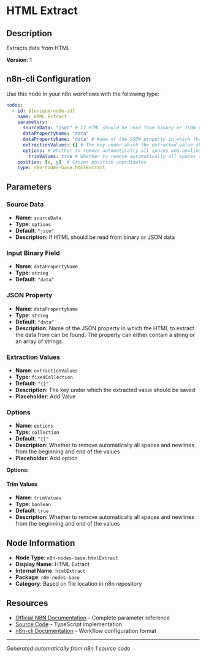 # HTML Extract

## Description

Extracts data from HTML

**Version**: 1

## n8n-cli Configuration

Use this node in your n8n workflows with the following type:

```yaml
nodes:
  - id: ${unique-node-id}
    name: HTML Extract
    parameters:
      sourceData: "json" # If HTML should be read from binary or JSON data
      dataPropertyName: "data"
      dataPropertyName: "data" # Name of the JSON property in which the HTML to extract the data from can be found. The property can either contain a string or an array of strings.
      extractionValues: {} # The key under which the extracted value should be saved
      options: # Whether to remove automatically all spaces and newlines from the beginning and end of the values
        trimValues: true # Whether to remove automatically all spaces and newlines from the beginning and end of the values
    position: [x, y]  # Canvas position coordinates
    type: n8n-nodes-base.htmlExtract
```

## Parameters

### Source Data

- **Name**: `sourceData`
- **Type**: `options`
- **Default**: `"json"`
- **Description**: If HTML should be read from binary or JSON data

### Input Binary Field

- **Name**: `dataPropertyName`
- **Type**: `string`
- **Default**: `"data"`

### JSON Property

- **Name**: `dataPropertyName`
- **Type**: `string`
- **Default**: `"data"`
- **Description**: Name of the JSON property in which the HTML to extract the data from can be found. The property can either contain a string or an array of strings.

### Extraction Values

- **Name**: `extractionValues`
- **Type**: `fixedCollection`
- **Default**: `"{}"`
- **Description**: The key under which the extracted value should be saved
- **Placeholder**: Add Value

### Options

- **Name**: `options`
- **Type**: `collection`
- **Default**: `"{}"`
- **Description**: Whether to remove automatically all spaces and newlines from the beginning and end of the values
- **Placeholder**: Add option

**Options:**

#### Trim Values
- **Name**: `trimValues`
- **Type**: `boolean`
- **Default**: `true`
- **Description**: Whether to remove automatically all spaces and newlines from the beginning and end of the values



## Node Information

- **Node Type**: `n8n-nodes-base.htmlExtract`
- **Display Name**: HTML Extract
- **Internal Name**: `htmlExtract`
- **Package**: `n8n-nodes-base`
- **Category**: Based on file location in n8n repository

## Resources

- [Official N8N Documentation](https://docs.n8n.io/integrations/builtin/app-nodes/n8n-nodes-base.htmlextract/) - Complete parameter reference
- [Source Code](https://github.com/n8n-io/n8n/blob/master/packages/nodes-base/nodes/HtmlExtract/HtmlExtract.node.ts) - TypeScript implementation
- [n8n-cli Documentation](https://github.com/edenreich/n8n-cli) - Workflow configuration format

---
*Generated automatically from n8n 1 source code*
